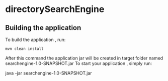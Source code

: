 # directorySearchEngine

## Building the application

To build the  application , run:

    mvn clean install

After this command the application jar will be created in target folder named searchengine-1.0-SNAPSHOT.jar
To start your application , simply run:

   java -jar searchengine-1.0-SNAPSHOT.jar <Directory Name Containing text files>